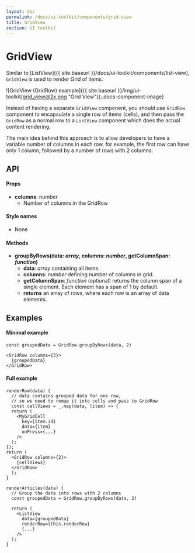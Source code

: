 ```yaml
---
layout: doc
permalink: /docs/ui-toolkit/components/grid-view
title: GridView
section: UI toolkit
---
```


# GridView

Similar to [ListView]({{ site.baseurl }}/docs/ui-toolkit/components/list-view), `GridView` is used to render Grid of items.  

![GridView (GridRow) example]({{ site.baseurl }}/img/ui-toolkit/grid_view@2x.png "Grid View"){:.docs-component-image}

Instead of having a separate `GridView` component, you should use `GridRow` component to encapsulate a single row of items (cells), and then pass the `GridRow` as a normal row to a `ListView` component which does the actual content rendering.  

The main idea behind this approach is to allow developers to have a variable number of columns in each row, for example, the first row can have only 1 column, followed by a number of rows with 2 columns.  

## API

#### Props

* **columns**: number  
  - Number of columns in the GridRow

#### Style names

* None

#### Methods

* **groupByRows(data: *array*, columns: *number*, getColumnSpan: *function*)**
  - **data**: *array* containing all items.
  - **columns**: *number* defining number of columns in grid.
  - **getColumnSpan**: *function* (optional) returns the column span of a single element. Each element has a span of 1 by default.
  - **returns** an array of rows, where each row is an array of data elements.
  
## Examples

#### Minimal example
```JSX
const groupedData = GridRow.groupByRows(data, 2)

<GridRow columns={3}>
  {groupedData}
</GridRow>
```  

#### Full example

```JSX
renderRow(data) {
  // data contains grouped data for one row, 
  // so we need to remap it into cells and pass to GridRow
  const cellViews = _.map(data, (item) => {
  return (
    <MyGridCell
      key={item.id}
      data={item}
      onPress={...}
    />
  );
});
return (
  <GridRow columns={2}>
    {cellViews}
  </GridRow>
  );
}

renderArticles(data) {
  // Group the data into rows with 2 columns
  const groupedData = GridRow.groupByRows(data, 2)

  return (
    <ListView
      data={groupedData}
      renderRow={this.renderRow}
      {...}
    />
  );
}
```
